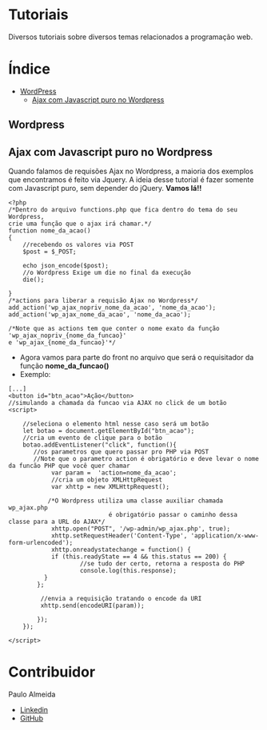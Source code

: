 # Tutoriais
Diversos tutoriais sobre diversos temas relacionados a programação web.
# Índice
* [WordPress](#wordpress)
    * [Ajax com Javascript puro no Wordpress](#ajax-com-javascript-puro-no-wordpress)


## Wordpress
## Ajax com Javascript puro no Wordpress
Quando falamos de requisões Ajax no Wordpress, a maioria dos exemplos que encontramos é feito via Jquery.
A ideia desse tutorial é fazer somente com Javascript puro, sem depender do jQuery. **Vamos lá!!**

```objc 
<?php
/*Dentro do arquivo functions.php que fica dentro do tema do seu Wordpress, 
crie uma função que o ajax irá chamar.*/
function nome_da_acao()
{
    //recebendo os valores via POST
    $post = $_POST;
    
    echo json_encode($post);
    //o Wordpress Exige um die no final da execução
    die();
    
}
/*actions para liberar a requisão Ajax no Wordpress*/
add_action('wp_ajax_nopriv_nome_da_acao', 'nome_da_acao');
add_action('wp_ajax_nome_da_acao', 'nome_da_acao');

/*Note que as actions tem que conter o nome exato da função 'wp_ajax_nopriv_{nome_da_funcao}' 
e 'wp_ajax_{nome_da_funcao}'*/
```
* Agora vamos para parte do front no arquivo que será o requisitador da função **nome_da_funcao()**
* Exemplo:
```objc
[...]
<button id="btn_acao">Ação</button>
//simulando a chamada da funcao via AJAX no click de um botão
<script>

    //seleciona o elemento html nesse caso será um botão
    let botao = document.getElementById("btn_acao");
    //cria um evento de clique para o botão
    botao.addEventListener("click", function(){
       //os parametros que quero passar pro PHP via POST
       //Note que o parametro action é obrigatório e deve levar o nome da funcão PHP que você quer chamar
            var param =  'action=nome_da_acao';
            //cria um objeto XMLHttpRequest
            var xhttp = new XMLHttpRequest();
           
           /*O Wordpress utiliza uma classe auxiliar chamada wp_ajax.php
                            é obrigatório passar o caminho dessa classe para a URL do AJAX*/
            xhttp.open("POST", '/wp-admin/wp_ajax.php', true);
            xhttp.setRequestHeader('Content-Type', 'application/x-www-form-urlencoded');
            xhttp.onreadystatechange = function() {
            if (this.readyState == 4 && this.status == 200) {
                    //se tudo der certo, retorna a resposta do PHP
                    console.log(this.response);
          }
        };

         //envia a requisição tratando o encode da URI
         xhttp.send(encodeURI(param));

        });
    });

</script>
```
# Contribuidor
  Paulo Almeida
* [Linkedin](https://www.linkedin.com/in/paulorick/)
* [GitHub](https://github.com/rickslayer/)

